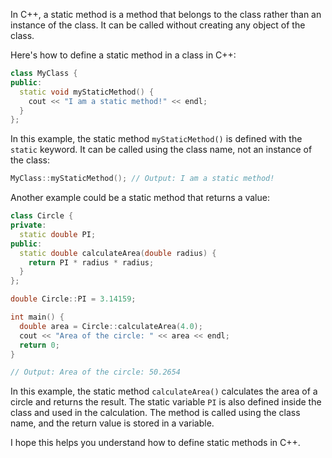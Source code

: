 In C++, a static method is a method that belongs to the class rather than an instance of the class. It can be called without creating any object of the class. 

Here's how to define a static method in a class in C++:

```c++
class MyClass {
public:
  static void myStaticMethod() {
    cout << "I am a static method!" << endl;
  }
};
```

In this example, the static method `myStaticMethod()` is defined with the `static` keyword. It can be called using the class name, not an instance of the class:

```c++
MyClass::myStaticMethod(); // Output: I am a static method!
```

Another example could be a static method that returns a value:

```c++
class Circle {
private:
  static double PI;
public:
  static double calculateArea(double radius) {
    return PI * radius * radius;
  }
};

double Circle::PI = 3.14159;

int main() {
  double area = Circle::calculateArea(4.0);
  cout << "Area of the circle: " << area << endl;
  return 0;
}

// Output: Area of the circle: 50.2654
```

In this example, the static method `calculateArea()` calculates the area of a circle and returns the result. The static variable `PI` is also defined inside the class and used in the calculation. The method is called using the class name, and the return value is stored in a variable. 

I hope this helps you understand how to define static methods in C++.